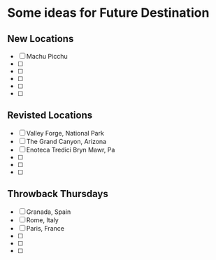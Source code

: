 # Some ideas for Future Destination
## New Locations
- [ ] Machu Picchu
- [ ] 
- [ ]
- [ ]
- [ ]
- [ ]

## Revisted Locations
- [ ] Valley Forge, National Park
- [ ] The Grand Canyon, Arizona
- [ ] Enoteca Tredici 
    Bryn Mawr, Pa
- [ ]
- [ ]
- [ ]

## Throwback Thursdays
- [ ] Granada, Spain
- [ ] Rome, Italy
- [ ] Paris, France
- [ ]
- [ ]
- [ ]

